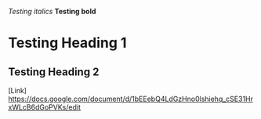 *Testing italics*
**Testing bold**
# Testing Heading 1
## Testing Heading 2
[Link] https://docs.google.com/document/d/1bEEebQ4LdGzHno0lshiehq_cSE31HrxWLcB6dGoPVKs/edit

